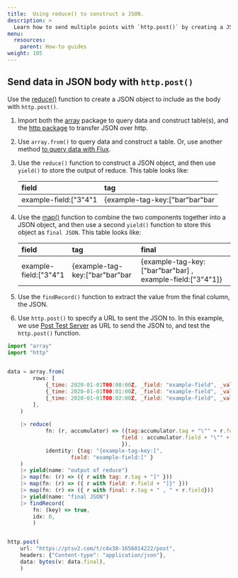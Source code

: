 ```yaml
---
title:  Using reduce() to construct a JSON. 
description: >
  Learn how to send multiple points with `http.post()` by creating a JSON object with `reduce()`. 
menu:
  resources:
    parent: How-to guides
weight: 105
---
```


## Send data in JSON body with `http.post()`
Use the [reduce()](/flux/v0/stdlib/universe/reduce/) function to create a JSON object to include as the body with `http.post()`. 

1. Import both the [array](/flux/v0/stdlib/array/) package to query data and construct table(s), and the [http package](/flux/v0/stdlib/http/) to transfer JSON over http.
2. Use `array.from()` to query data and construct a table. Or, use another method [to query data with Flux](/influxdb/v2/query-data/flux/). 
3. Use the `reduce()` function to construct a JSON object, and then use `yield()` to store the output of reduce. This table looks like: 

    | field                 | tag                            |
    | :-------------------- | :----------------------------- |
    | example-field:["3"4"1 | {example-tag-key:["bar"bar"bar |

4. Use the [map()](/flux/v0/stdlib/universe/map/) function to combine the two components together into a JSON object, and then use a second `yield()` function to store this object as `final JSON`. This table looks like:

    | field                 | tag                            | final                                                     |
    | :-------------------- | :----------------------------- | :-------------------------------------------------------  |
    | example-field:["3"4"1 | {example-tag-key:["bar"bar"bar | {example-tag-key:["bar"bar"bar] , example-field:["3"4"1]} |

5. Use the `findRecord()` function to extract the value from the final column, the JSON. 
6. Use `http.post()` to specify a URL to sent the JSON to. In this example, we use [Post Test Server](https://ptsv2.com/) as URL to send the JSON to, and test the `http.post()` function. 

```js
import "array"
import "http"

 
data = array.from(
        rows: [
            {_time: 2020-01-01T00:00:00Z, _field: "example-field", _value: 3, foo: "bar"},
            {_time: 2020-01-01T00:01:00Z, _field: "example-field", _value: 4, foo: "bar"},
            {_time: 2020-01-01T00:02:00Z, _field: "example-field", _value: 1, foo: "bar"},
        ],
    )
  
    |> reduce(
            fn: (r, accumulator) => ({tag:accumulator.tag + "\"" + r.foo, 
                                    field : accumulator.field + "\"" + string(v:r._value)
                                    }),
            identity: {tag: "{example-tag-key:[", 
                    field: "example-field:[" }
    )
    |> yield(name: "output of reduce")
    |> map(fn: (r) => ({ r with tag: r.tag + "]" }))
    |> map(fn: (r) => ({ r with field: r.field + "]}" }))
    |> map(fn: (r) => ({ r with final: r.tag + " , " + r.field}))
    |> yield(name: "final JSON")
    |> findRecord(
        fn: (key) => true,
        idx: 0,
        )


http.post(
    url: "https://ptsv2.com/t/c4x38-1656014222/post",
    headers: {"Content-type": "application/json"},
    data: bytes(v: data.final),
    )
```


